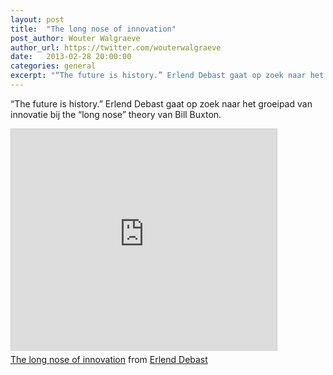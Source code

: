 ```yaml
---
layout: post
title:  "The long nose of innovation"
post_author: Wouter Walgraeve
author_url: https://twitter.com/wouterwalgraeve
date:   2013-02-28 20:00:00
categories: general
excerpt: "“The future is history.” Erlend Debast gaat op zoek naar het groeipad van innovatie bij the “long nose” theory van Bill Buxton."
---
```


“The future is history.” Erlend Debast gaat op zoek naar het groeipad van innovatie bij the “long nose” theory van Bill Buxton.

<div class="media-embed">
	<iframe src="http://www.slideshare.net/slideshow/embed_code/16443111" width="425" height="355" frameborder="0" marginwidth="0" marginheight="0" scrolling="no" style="border:1px solid #CCC;border-width:1px 1px 0;margin-bottom:5px" allowfullscreen> </iframe>
</div>

<div style="margin-bottom:5px"><a href="https://www.slideshare.net/erlend/the-long-nose-of-innovation" title="The long nose of innovation" target="_blank">The long nose of innovation</a> from <a href="http://www.slideshare.net/erlend" target="_blank">Erlend Debast</a></div>
